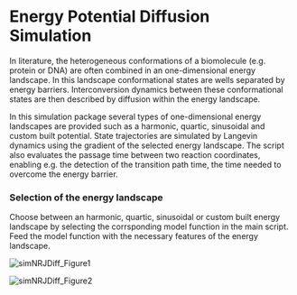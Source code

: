 # Energy Potential Diffusion Simulation

In literature, the heterogeneous conformations of a biomolecule (e.g. protein or DNA) are often combined in an one-dimensional energy landscape. In this landscape conformational states are wells separated by energy barriers. Interconversion dynamics between these conformational states are then described by diffusion within the energy landscape. 

In this simulation package several types of one-dimensional energy landscapes are provided such as a harmonic, quartic, sinusoidal and custom built potential. State trajectories are simulated by Langevin dynamics using the gradient of the selected energy landscape. The script also evaluates the passage time between two reaction coordinates, enabling e.g. the detection of the transition path time, the time needed to overcome the energy barrier.

### Selection of the energy landscape

Choose between an harmonic, quartic, sinusoidal or custom built energy landscape by selecting the corrsponding model function in the main script. Feed the model function with the necessary features of the energy landscape.

![simNRJDiff_Figure1](https://user-images.githubusercontent.com/58071484/137720336-c499caca-533c-4e00-8c06-2379855c89da.png)


![simNRJDiff_Figure2](https://user-images.githubusercontent.com/58071484/137707404-58e4e83a-afaf-4015-bbdd-ccb9bb040450.png)
